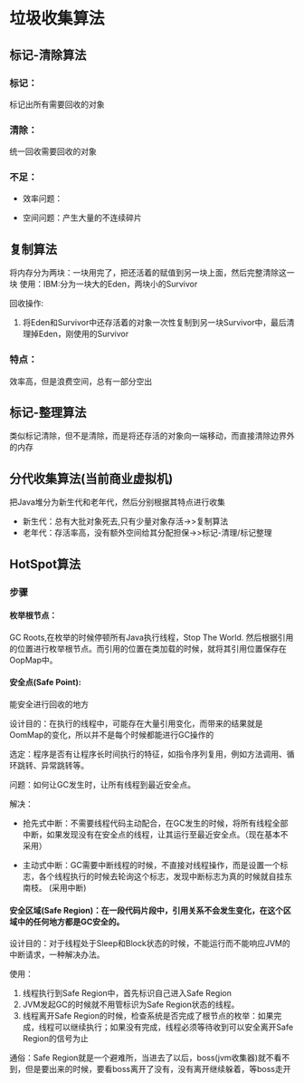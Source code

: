 # 垃圾收集算法

## 标记-清除算法

### 标记：

标记出所有需要回收的对象

### 清除：

统一回收需要回收的对象

### 不足：

- 效率问题：

- 空间问题：产生大量的不连续碎片

## 复制算法

将内存分为两块：一块用完了，把还活着的赋值到另一块上面，然后完整清除这一块
使用：IBM:分为一块大的Eden，两块小的Survivor

回收操作:
1. 将Eden和Survivor中还存活着的对象一次性复制到另一块Survivor中，最后清理掉Eden，刚使用的Survivor

### 特点：

效率高，但是浪费空间，总有一部分空出

## 标记-整理算法

类似标记清除，但不是清除，而是将还存活的对象向一端移动，而直接清除边界外的内存

## 分代收集算法(当前商业虚拟机)

把Java堆分为新生代和老年代，然后分别根据其特点进行收集

- 新生代：总有大批对象死去,只有少量对象存活->>复制算法
- 老年代：存活率高，没有额外空间给其分配担保->>标记-清理/标记整理

## HotSpot算法

### 步骤

#### 枚举根节点：

GC Roots,在枚举的时候停顿所有Java执行线程，Stop The World. 然后根据引用的位置进行枚举根节点。而引用的位置在类加载的时候，就将其引用位置保存在OopMap中。

#### 安全点(Safe Point): 

能安全进行回收的地方

设计目的：在执行的线程中，可能存在大量引用变化，而带来的结果就是OomMap的变化，所以并不是每个时候都能进行GC操作的

选定：程序是否有让程序长时间执行的特征，如指令序列复用，例如方法调用、循环跳转、异常跳转等。

问题：如何让GC发生时，让所有线程到最近安全点。

解决：

- 抢先式中断：不需要线程代码主动配合，在GC发生的时候，将所有线程全部中断，如果发现没有在安全点的线程，让其运行至最近安全点。（现在基本不采用）

- 主动式中断：GC需要中断线程的时候，不直接对线程操作，而是设置一个标志，各个线程执行的时候去轮询这个标志，发现中断标志为真的时候就自挂东南枝。 (采用中断)

#### 安全区域(Safe Region)：在一段代码片段中，引用关系不会发生变化，在这个区域中的任何地方都是GC安全的。

设计目的：对于线程处于Sleep和Block状态的时候，不能运行而不能响应JVM的中断请求，一种解决办法。

使用：
1. 线程执行到Safe Region中，首先标识自己进入Safe Region
2. JVM发起GC的时候就不用管标识为Safe Region状态的线程。
3. 线程离开Safe Region的时候，检查系统是否完成了根节点的枚举：如果完成，线程可以继续执行；如果没有完成，线程必须等待收到可以安全离开Safe Region的信号为止

通俗：Safe Region就是一个避难所，当进去了以后，boss(jvm收集器)就不看不到，但是要出来的时候，要看boss离开了没有，没有离开继续躲着，等boss走开


